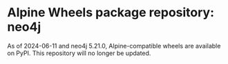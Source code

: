 # Alpine Wheels package repository: neo4j

As of 2024-06-11 and neo4j 5.21.0, Alpine-compatible wheels are available on PyPI. This repository will no longer be updated.
